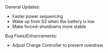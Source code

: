 General Updates:
* Faster power sequencing
* Wake up from S3 when the battery is low
* Make forced-shutdowns more stable

Bug Fixes/Enhancements:
* Adjust Charge Controller to prevent overdraw

